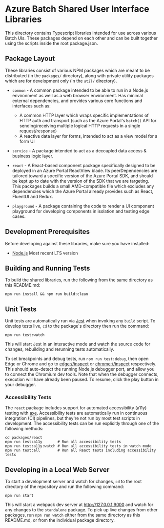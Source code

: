 # Azure Batch Shared User Interface Libraries

This directory contains Typescript libraries intended for use across various Batch UIs. These packages depend on each other and can be built together using the scripts inside the root package.json.

## Package Layout

These libraries consist of various NPM packages which are meant to be distributed (in the `packages/` directory), along with private utility packages which are for development only (in the `util/` directory).

- `common` - A common package intended to be able to run in a Node.js environment as well as a web browser environment. Has minimal external dependencies, and provides various core functions and interfaces such as:

    - A common HTTP layer which wraps specific implementations of HTTP auth and transport (such as the Azure Portal's `batch()` API for sending/receiving multiple logical HTTP requests in a single request/response)
    - A reactive data layer for forms, intended to act as a view model for a form UI

- `service` - A package intended to act as a decoupled data access & business logic layer.

- `react` - A React-based component package specifically designed to be deployed in an Azure Portal ReactView blade. Its peerDependencies are tailored toward a specific version of the Azure Portal SDK, and should be kept up to date with the version of the SDK that we are targeting. This packages builds a small AMD-compatible file which excludes any dependencies which the Azure Portal already provides such as React, FluentUI and Redux.

- `playground` - A package containing the code to render a UI component playground for developing components in isolation and testing edge cases.

## Development Prerequisites

Before developing against these libraries, make sure you have installed:

- [Node.js](https://nodejs.org) Most recent LTS version

## Building and Running Tests

To build the shared libraries, run the following from the same directory as this README.md:

```shell
npm run install && npm run build:clean
```

## Unit Tests

Unit tests are automatically run via [Jest](https://jestjs.io/) when invoking any `build` script. To develop tests live, `cd` to the package's directory then run the command:

```shell
npm run test:watch
```

This will start Jest in an interactive mode and watch the source code for changes, rebuilding and rerunning tests automatically.

To set breakpoints and debug tests, run `npm run test:debug`, then open Edge or Chrome and go to [edge://inspect](edge://inspect) or [chrome://inspect](edge://inspect) respectively. This should auto-detect the running Node.js debugger port, and allow you to connect the Chromium dev tools. Note that when the debugger connects, execution will have already been paused. To resume, click the play button in your debugger.

### Accessibility Tests

The `react` package includes support for automated accessibility (a11y) testing with [axe](https://www.deque.com/axe/). Accessibility tests are automatically run in continuous integration (CI) pipelines, but they're not run by most test scripts in development. The accessibility tests can be run explicitly through one of the following methods:

```shell
cd packages/react
npm run test:a11y       # Run all accessibility tests
npm run test:a11y:watch # Run all accessibility tests in watch mode
npm run test:all        # Run all React tests including accessibility tests
```

## Developing in a Local Web Server

To start a development server and watch for changes, `cd` to the root directory of the repository and run the following command:

```shell
npm run start
```

This will start a webpack dev server at <http://127.0.0.1:9000> and watch for any changes to the `standalone` package. To pick up live changes from other packages, run `npm run watch` either from the same directory as this README.md, or from the individual package directory.
